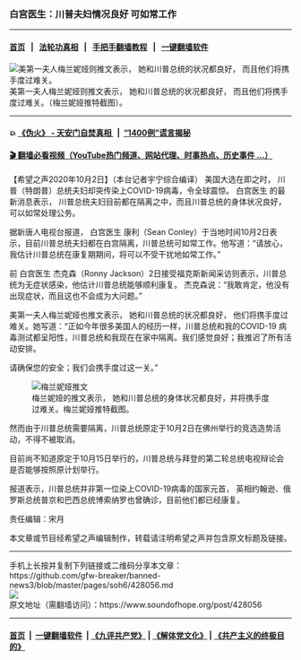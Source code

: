 ###  白宫医生：川普夫妇情况良好 可如常工作
------------------------

#### [首页](https://github.com/gfw-breaker/banned-news3/blob/master/README.md) &nbsp;&nbsp;|&nbsp;&nbsp; [法轮功真相](https://github.com/begood0513/basic/blob/master/README.md)  &nbsp;&nbsp;|&nbsp;&nbsp; [手把手翻墙教程](https://github.com/gfw-breaker/guides/wiki)  &nbsp;&nbsp;|&nbsp;&nbsp; [一键翻墙软件](https://github.com/gfw-breaker/nogfw/blob/master/README.md)  



<div><img alt="美第一夫人梅兰妮娅则推文表示， 她和川普总统的状况都良好， 而且他们将携手度过难关。" src="https://img.soundofhope.org/2020-10/1601649004027.jpg"/>
<br/><figcaption class="caption">
 美第一夫人梅兰妮娅则推文表示， 她和川普总统的状况都良好， 而且他们将携手度过难关。（梅兰妮娅推特截图）。
</figcaption></div><hr/>

#### 💥 [《伪火》 - 天安门自焚真相 ](http://158.247.195.190:10000/videos/blog/weihuo.html)&nbsp; |&nbsp; [“1400例”谎言揭秘  ](http://158.247.195.190:10000/videos/blog/jiexi1400.html)

#### [ 🎬  翻墙必看视频（YouTube热门频道、网站代理、时事热点、历史事件 ...）](https://github.com/gfw-breaker/links/blob/master/banned.md)

<div><div class="Content__Wrapper sc-1bvya0-0 grZQxZ">
 <p class="meta-top">
  <span class="meta">
   【希望之声2020年10月2日】（本台记者宇宁综合编译）
  </span>
  美国大选在即之时， 川普（特朗普）总统夫妇却突传染上COVID-19病毒，令全球震惊。
  <ok href="/term/389053">
   白宫医生
  </ok>
  的最新消息表示， 川普总统夫妇目前都在隔离之中，而且川普总统的身体状况良好，可以如常处理公务。
 </p>
 <p>
  据新唐人电视台报道，
  <ok href="/term/389053">
   白宫医生
  </ok>
  康利（Sean Conley）于当地时间10月2日表示，目前川普总统夫妇都在白宫隔离，川普总统可如常工作。他写道：“请放心，我估计川普总统在康复期期间，将可以不受干扰地如常工作。”
 </p>
 <div class="AD_Embed__Wrap-sc-1xslmin-0 igMuqX module desktop">
  <div>
  </div>
 </div>
 <p>
  前
  <ok href="/term/389053">
   白宫医生
  </ok>
  杰克森（Ronny Jackson）2日接受福克斯新闻采访则表示，川普总统为无症状感染，他估计川普总统能够顺利康复。 杰克森说：“我敢肯定，他没有出现症状，而且这也不会成为大问题。”
 </p>
 <p>
  美第一夫人梅兰妮娅也推文表示， 她和川普总统的状况都良好， 他们将携手度过难关。她写道：“正如今年很多美国人的经历一样，川普总统和我的COVID-19 病毒测试都呈阳性，川普总统和我现在在家中隔离。我们感觉良好；我推迟了所有活动安排。
 </p>
 <p>
  请确保您的安全；我们会携手度过这一关。”
 </p>
 <figure class="OImage__StyledFigure-sc-1lfley0-0 hHSfVg">
  <img alt="梅兰妮娅推文" src="https://img.soundofhope.org/2020-10/1601648810213.png"/>
  <br/><figcaption>
   梅兰妮娅的推文表示， 她和川普总统的身体状况都良好，并将携手度过难关。梅兰妮娅推特截图。
  </figcaption>
 </figure>
 <p>
  然而由于川普总统需要隔离，川普总统原定于10月2日在佛州举行的竞选造势活动，不得不被取消。
 </p>
 <p>
  目前尚不知道原定于10月15日举行的，川普总统与拜登的第二轮总统电视辩论会是否能够按照原计划举行。
 </p>
 <p>
  报道表示，川普总统并非第一位染上COVID-19病毒的国家元首， 英相约翰逊、俄罗斯总统普京和巴西总统博索纳罗也曾确诊，目前他们都已经康复。
 </p>
 <p class="meta-btm">
  责任编辑：宋月
 </p>
 <p class="meta-btm">
  本文章或节目经希望之声编辑制作，转载请注明希望之声并包含原文标题及链接。
 </p>
</div>
</div>
<hr/>
手机上长按并复制下列链接或二维码分享本文章：<br/>
https://github.com/gfw-breaker/banned-news3/blob/master/pages/soh6/428056.md <br/>
<a href='https://github.com/gfw-breaker/banned-news3/blob/master/pages/soh6/428056.md'><img src='https://github.com/gfw-breaker/banned-news3/blob/master/pages/soh6/428056.md.png'/></a> <br/>
原文地址（需翻墙访问）：https://www.soundofhope.org/post/428056


------------------------
#### [首页](https://github.com/gfw-breaker/banned-news3/blob/master/README.md) &nbsp;|&nbsp; [一键翻墙软件](https://github.com/gfw-breaker/nogfw/blob/master/README.md) &nbsp;| [《九评共产党》](https://github.com/gfw-breaker/9ping.md/blob/master/README.md#九评之一评共产党是什么) | [《解体党文化》](https://github.com/gfw-breaker/jtdwh.md/blob/master/README.md) | [《共产主义的终极目的》](https://github.com/gfw-breaker/gczydzjmd.md/blob/master/README.md)


<img src='http://gfw-breaker.win/banned-news3/pages/soh6/428056.md' width='0px' height='0px'/>